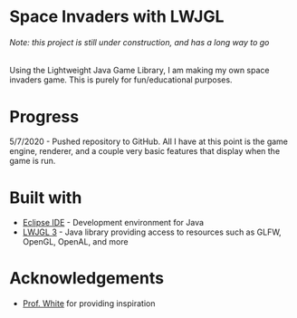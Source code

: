 Space Invaders with LWJGL
======
###### Note: this project is still under construction, and has a long way to go
Using the Lightweight Java Game Library, I am making my own space invaders game. This is purely for fun/educational purposes.

# Progress
5/7/2020 - Pushed repository to GitHub. All I have at this point is the game engine, renderer, and a couple very basic features that display when the game is run.

# Built with
- [Eclipse IDE](https://www.eclipse.org/downloads/) - Development environment for Java
- [LWJGL 3](https://www.lwjgl.org/) - Java library providing access to resources such as GLFW, OpenGL, OpenAL, and more

# Acknowledgements
- [Prof. White](https://www.cs.cornell.edu/~wmwhite/) for providing inspiration
